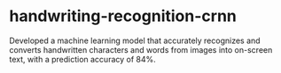 # handwriting-recognition-crnn
Developed a machine learning model that accurately recognizes and converts handwritten characters and words from images into on-screen text, with a prediction accuracy of 84%. 
